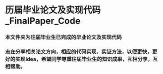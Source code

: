 # 历届毕业论文及实现代码_FinalPaper_Code
### 本文件夹为往届毕业生已完成的毕业论文及实现代码
### 志在分享相关论文方向，相应的代码实现，实证方法，以便更快，更好的实现Idea，希望同学尊重往届毕业生的知识成果，互相分享，互相帮助。
